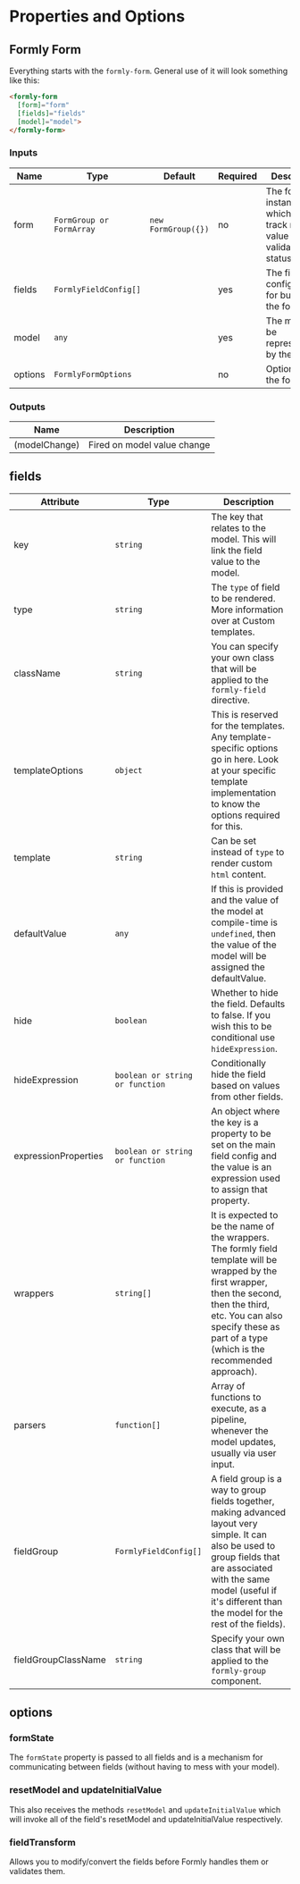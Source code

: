 # Properties and Options

## Formly Form

Everything starts with the `formly-form`. General use of it will look something like this:

```html
<formly-form
  [form]="form"
  [fields]="fields"
  [model]="model">
</formly-form>
```

### Inputs

| Name    | Type                   | Default             | Required      | Description   |
| ------- | ---------------------- | ------------------- | ------------- | ------------- |
| form    | `FormGroup or FormArray` | `new FormGroup({})` | no            | The form instance which allow to track model value and validation status. |
| fields  | `FormlyFieldConfig[]`  |                     | yes           | The field configurations for building the form. |
| model   | `any`                  |                     | yes           | The model to be represented by the form. |
| options | `FormlyFormOptions`    |                     | no            | Options for the form. |


### Outputs

| Name          | Description    |
| ------------- | -------------- |
| (modelChange) | Fired on model value change |

## fields

| Attribute            | Type         | Description   |
| ---------            | -----        | ------------- |
| key                  | `string`     | The key that relates to the model. This will link the field value to the model. |
| type                 | `string`     | The `type` of field to be rendered. More information over at Custom templates. |
| className            | `string`     | You can specify your own class that will be applied to the `formly-field` directive. |
| templateOptions      | `object`     | This is reserved for the templates. Any template-specific options go in here. Look at your specific template implementation to know the options required for this. |
| template             | `string`     | Can be set instead of `type` to render custom `html` content. |
| defaultValue         | `any` | If this is provided and the value of the model at compile-time is `undefined`, then the value of the model will be assigned the defaultValue. |
| hide                 | `boolean`    | Whether to hide the field. Defaults to false. If you wish this to be conditional use `hideExpression`. |
| hideExpression       | `boolean or string or function` | Conditionally hide the field based on values from other fields. |
| expressionProperties | `boolean or string or function` | An object where the key is a property to be set on the main field config and the value is an expression used to assign that property. |
| wrappers             | `string[]`   | It is expected to be the name of the wrappers. The formly field template will be wrapped by the first wrapper, then the second, then the third, etc. You can also specify these as part of a type (which is the recommended approach). |
| parsers              | `function[]` | Array of functions to execute, as a pipeline, whenever the model updates, usually via user input. |
| fieldGroup           | `FormlyFieldConfig[]` | A field group is a way to group fields together, making advanced layout very simple. It can also be used to group fields that are associated with the same model (useful if it's different than the model for the rest of the fields). |
| fieldGroupClassName  | `string` | Specify your own class that will be applied to the `formly-group` component. |


## options

### formState

The `formState` property is passed to all fields and is a mechanism for communicating between fields (without having to mess with your model).

### resetModel and updateInitialValue

This also receives the methods `resetModel` and `updateInitialValue` which will invoke all of the field's resetModel and updateInitialValue respectively.

### fieldTransform

Allows you to modify/convert the fields before Formly handles them or validates them.
